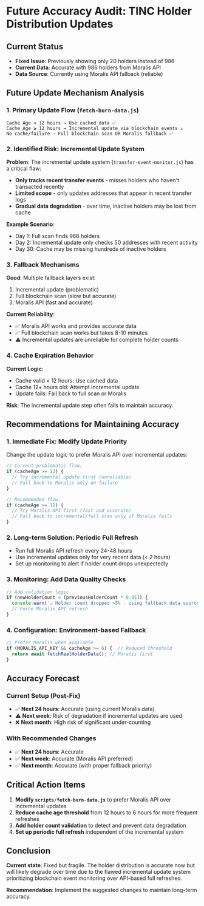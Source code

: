 # Future Accuracy Audit: TINC Holder Distribution Updates

## Current Status
- **Fixed Issue**: Previously showing only 20 holders instead of 986
- **Current Data**: Accurate with 986 holders from Moralis API
- **Data Source**: Currently using Moralis API fallback (reliable)

## Future Update Mechanism Analysis

### 1. Primary Update Flow (`fetch-burn-data.js`)
```
Cache Age < 12 hours → Use cached data ✅
Cache Age ≥ 12 hours → Incremental update via blockchain events ⚠️
No cache/failure → Full blockchain scan OR Moralis fallback ✅
```

### 2. Identified Risk: Incremental Update System

**Problem**: The incremental update system (`transfer-event-monitor.js`) has a critical flaw:

- **Only tracks recent transfer events** - misses holders who haven't transacted recently
- **Limited scope** - only updates addresses that appear in recent transfer logs
- **Gradual data degradation** - over time, inactive holders may be lost from cache

**Example Scenario**:
- Day 1: Full scan finds 986 holders
- Day 2: Incremental update only checks 50 addresses with recent activity
- Day 30: Cache may be missing hundreds of inactive holders

### 3. Fallback Mechanisms

**Good**: Multiple fallback layers exist:
1. Incremental update (problematic)
2. Full blockchain scan (slow but accurate)  
3. Moralis API (fast and accurate)

**Current Reliability**:
- ✅ Moralis API works and provides accurate data
- ✅ Full blockchain scan works but takes 8-10 minutes
- ⚠️ Incremental updates are unreliable for complete holder counts

### 4. Cache Expiration Behavior

**Current Logic**:
- Cache valid < 12 hours: Use cached data
- Cache 12+ hours old: Attempt incremental update
- Update fails: Fall back to full scan or Moralis

**Risk**: The incremental update step often fails to maintain accuracy.

## Recommendations for Maintaining Accuracy

### 1. **Immediate Fix**: Modify Update Priority
Change the update logic to prefer Moralis API over incremental updates:

```javascript
// Current problematic flow:
if (cacheAge >= 12) {
  // Try incremental update first (unreliable)
  // Fall back to Moralis only on failure
}

// Recommended flow:
if (cacheAge >= 12) {
  // Try Moralis API first (fast and accurate)
  // Fall back to incremental/full scan only if Moralis fails
}
```

### 2. **Long-term Solution**: Periodic Full Refresh
- Run full Moralis API refresh every 24-48 hours
- Use incremental updates only for very recent data (< 2 hours)
- Set up monitoring to alert if holder count drops unexpectedly

### 3. **Monitoring**: Add Data Quality Checks
```javascript
// Add validation logic
if (newHolderCount < (previousHolderCount * 0.95)) {
  console.warn('⚠️ Holder count dropped >5% - using fallback data source');
  // Force Moralis API refresh
}
```

### 4. **Configuration**: Environment-based Fallback
```javascript
// Prefer Moralis when available
if (MORALIS_API_KEY && cacheAge >= 6) {  // Reduced threshold
  return await fetchRealHolderData(); // Moralis first
}
```

## Accuracy Forecast

### **Current Setup (Post-Fix)**
- ✅ **Next 24 hours**: Accurate (using current Moralis data)
- ⚠️ **Next week**: Risk of degradation if incremental updates are used
- ❌ **Next month**: High risk of significant under-counting

### **With Recommended Changes**
- ✅ **Next 24 hours**: Accurate
- ✅ **Next week**: Accurate (Moralis API preferred)
- ✅ **Next month**: Accurate (with proper fallback priority)

## Critical Action Items

1. **Modify `scripts/fetch-burn-data.js`** to prefer Moralis API over incremental updates
2. **Reduce cache age threshold** from 12 hours to 6 hours for more frequent refreshes  
3. **Add holder count validation** to detect and prevent data degradation
4. **Set up periodic full refresh** independent of the incremental system

## Conclusion

**Current state**: Fixed but fragile. The holder distribution is accurate now but will likely degrade over time due to the flawed incremental update system prioritizing blockchain event monitoring over API-based full refreshes.

**Recommendation**: Implement the suggested changes to maintain long-term accuracy.